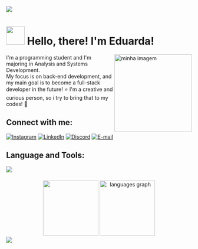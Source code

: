 <img src="https://capsule-render.vercel.app/api?type=Waving&color=ef95ae&fontColor=ef95ae&height=70&section=header"/>
<h1 align=center"> <img src="https://media.giphy.com/media/mGcNjsfWAjY5AEZNw6/giphy.gif" width="50"> Hello, there! I'm Eduarda!</h1>
<p align="left">
<img align="right" alt="minha imagem" width="210" src="https://i.pinimg.com/originals/bf/5a/74/bf5a7484d8584ef015d726ea51509be7.gif">
I'm a programming student and I'm majoring in Analysis and Systems Development. <br>My focus is on back-end development, and my main goal is to become a full-stack developer in the future! ⭐
I'm a creative and curious person, so i try to bring that to my codes! 🩷 </p>


##   Connect with me:

[![Instagram](https://img.shields.io/badge/Instagram-%23E4405F.svg?logo=Instagram&logoColor=white)](https://instagram.com/dudsamon)
[![LinkedIn](https://img.shields.io/badge/LinkedIn-%230077B5.svg?logo=linkedin&logoColor=white)](https://linkedin.com/in/eduardaamon)
[![Discord](https://img.shields.io/badge/Discord-%23333.svg?logo=discord&logoColor=white)](http://discord.com/users/dudaamon) 
[![E-mail](https://img.shields.io/badge/Gmail-%23DD0031.svg?&logo=gmail&logoColor=white)](mailto:eduardaamon16@gmail.com)

##   Language and Tools:
<div align="left">
    <img src="https://skillicons.dev/icons?i=js,nodejs,html,css,postgres,git,express" />
</div>


###


<div align="center">
  <img height="150em" src="https://github-readme-stats.vercel.app/api?username=dudaamon&count_private=true&include_all_commits=true&show_icons=true&theme=dracula&locale=en&hide_border=false&show_owner=true" />
 <img src="https://github-readme-stats.vercel.app/api/top-langs?username=dudaamon&locale=en&hide_title=false&layout=compact&card_width=320&langs_count=5&theme=dracula&hide_border=false" height="150" alt="languages graph"  />
</div>

<img src="https://capsule-render.vercel.app/api?type=Waving&color=ef95ae&fontColor=ef95ae&height=70&section=footer&animation=fadeIn" />
</div>
